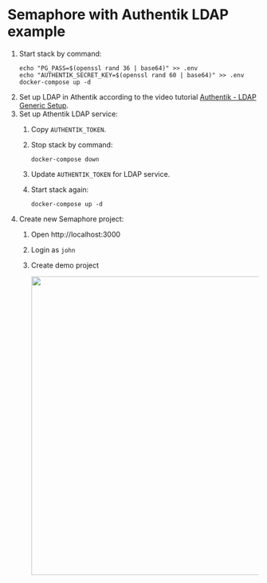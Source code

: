 # Semaphore with Authentik LDAP example


1. Start stack by command:
   ```
   echo "PG_PASS=$(openssl rand 36 | base64)" >> .env
   echo "AUTHENTIK_SECRET_KEY=$(openssl rand 60 | base64)" >> .env
   docker-compose up -d
   ```
2. Set up LDAP in Athentik according to the video tutorial [Authentik - LDAP Generic Setup](https://youtu.be/RtPKMMKRT_E).
3. Set up Athentik LDAP service:
   1. Copy `AUTHENTIK_TOKEN`.
   2. Stop stack by command:

      ```
      docker-compose down
      ```
   3. Update `AUTHENTIK_TOKEN` for LDAP service.
   4. Start stack again:
      ```
      docker-compose up -d
      ```
4. Create new Semaphore project:
    1. Open http://localhost:3000
    2. Login as `john`
    3. Create demo project

       <img src="https://github.com/semaphoreui/semaphore/assets/914224/98b780a7-bfbc-4b45-941f-7dd6ca337685" width="600">
